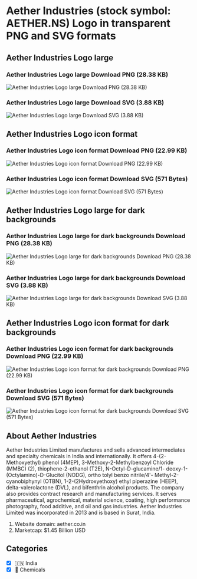 # Aether Industries (stock symbol: AETHER.NS) Logo in transparent PNG and SVG formats

## Aether Industries Logo large

### Aether Industries Logo large Download PNG (28.38 KB)

![Aether Industries Logo large Download PNG (28.38 KB)](/img/orig/AETHER.NS_BIG-9419b27b.png)

### Aether Industries Logo large Download SVG (3.88 KB)

![Aether Industries Logo large Download SVG (3.88 KB)](/img/orig/AETHER.NS_BIG-79165c9e.svg)

## Aether Industries Logo icon format

### Aether Industries Logo icon format Download PNG (22.99 KB)

![Aether Industries Logo icon format Download PNG (22.99 KB)](/img/orig/AETHER.NS-ac7ffb16.png)

### Aether Industries Logo icon format Download SVG (571 Bytes)

![Aether Industries Logo icon format Download SVG (571 Bytes)](/img/orig/AETHER.NS-451c07fe.svg)

## Aether Industries Logo large for dark backgrounds

### Aether Industries Logo large for dark backgrounds Download PNG (28.38 KB)

![Aether Industries Logo large for dark backgrounds Download PNG (28.38 KB)](/img/orig/AETHER.NS_BIG.D-0112f29f.png)

### Aether Industries Logo large for dark backgrounds Download SVG (3.88 KB)

![Aether Industries Logo large for dark backgrounds Download SVG (3.88 KB)](/img/orig/AETHER.NS_BIG.D-a128c202.svg)

## Aether Industries Logo icon format for dark backgrounds

### Aether Industries Logo icon format for dark backgrounds Download PNG (22.99 KB)

![Aether Industries Logo icon format for dark backgrounds Download PNG (22.99 KB)](/img/orig/AETHER.NS.D-ba315932.png)

### Aether Industries Logo icon format for dark backgrounds Download SVG (571 Bytes)

![Aether Industries Logo icon format for dark backgrounds Download SVG (571 Bytes)](/img/orig/AETHER.NS.D-8b115b91.svg)

## About Aether Industries

Aether Industries Limited manufactures and sells advanced intermediates and specialty chemicals in India and internationally. It offers 4-(2-Methoxyethyl) phenol (4MEP), 3-Methoxy-2-Methylbenzoyl Chloride (MMBC) (2), thiophene-2-ethanol (T2E), N-Octyl-D-glucamine/1- deoxy-1-(Octylamino)-D-Glucitol (NODG), ortho tolyl benzo nitrile/4'- Methyl-2-cyanobiphynyl (OTBN), 1-2-(2Hydroxyethoxy) ethyl piperazine (HEEP), delta-valerolactone (DVL), and bifenthrin alcohol products. The company also provides contract research and manufacturing services. It serves pharmaceutical, agrochemical, material science, coating, high performance photography, food additive, and oil and gas industries. Aether Industries Limited was incorporated in 2013 and is based in Surat, India.

1. Website domain: aether.co.in
2. Marketcap: $1.45 Billion USD


## Categories
- [x] 🇮🇳 India
- [x] 🧪 Chemicals
